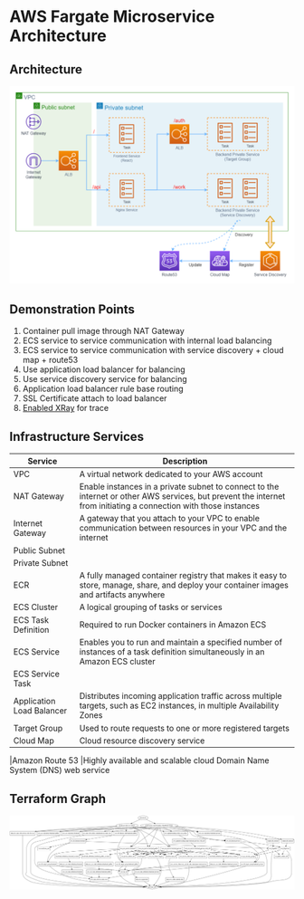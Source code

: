 # AWS Fargate Microservice Architecture

## Architecture

![img](./docs/architecture3.png)

## Demonstration Points

1. Container pull image through NAT Gateway
2. ECS service to service communication with internal load balancing
3. ECS service to service communication with service discovery + cloud map + route53
4. Use application load balancer for balancing
5. Use service discovery service for balancing
6. Application load balancer rule base routing
7. SSL Certificate attach to load balancer
8. [Enabled XRay](./docs/enable_xray.md) for trace

## Infrastructure Services

| Service                   | Description                                                                                                                                                       |
| ------------------------- | ----------------------------------------------------------------------------------------------------------------------------------------------------------------- |
| VPC                       | A virtual network dedicated to your AWS account                                                                                                                   |
| NAT Gateway               | Enable instances in a private subnet to connect to the internet or other AWS services, but prevent the internet from initiating a connection with those instances |
| Internet Gateway          | A gateway that you attach to your VPC to enable communication between resources in your VPC and the internet                                                      |
| Public Subnet             |
| Private Subnet            |
| ECR                       | A fully managed container registry that makes it easy to store, manage, share, and deploy your container images and artifacts anywhere                            |
| ECS Cluster               | A logical grouping of tasks or services                                                                                                                           |
| ECS Task Definition       | Required to run Docker containers in Amazon ECS                                                                                                                   |
| ECS Service               | Enables you to run and maintain a specified number of instances of a task definition simultaneously in an Amazon ECS cluster                                      |
| ECS Service Task          |
| Application Load Balancer | Distributes incoming application traffic across multiple targets, such as EC2 instances, in multiple Availability Zones                                           |
| Target Group              | Used to route requests to one or more registered targets                                                                                                          |
| Cloud Map                 | Cloud resource discovery service                                                                                                                                  |

|Amazon Route 53 |Highly available and scalable cloud Domain Name System (DNS) web service

## Terraform Graph

![img](./docs/graph.png)
